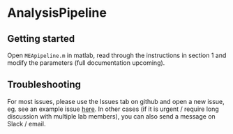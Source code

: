 # AnalysisPipeline


## Getting started

Open `MEApipeline.m` in matlab, read through the instructions in section 1
and modify the parameters (full documentation upcoming).


## Troubleshooting

For most issues, please use the Issues tab on github and open a new issue,
eg. see an example issue [here](https://github.com/SAND-Lab/AnalysisPipeline/issues/1).
In other cases (if it is urgent / require long discussion with multiple lab members), you can also send a message on Slack / email.
